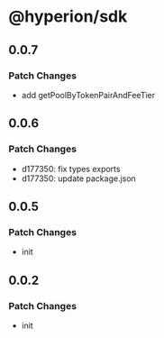 # @hyperion/sdk

## 0.0.7

### Patch Changes

- add getPoolByTokenPairAndFeeTier

## 0.0.6

### Patch Changes

- d177350: fix types exports
- d177350: update package.json

## 0.0.5

### Patch Changes

- init

## 0.0.2

### Patch Changes

- init
